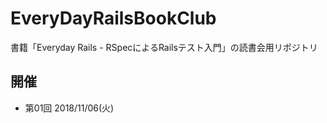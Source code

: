 # EveryDayRailsBookClub

書籍「Everyday Rails - RSpecによるRailsテスト入門」の読書会用リポジトリ

## 開催

* 第01回 2018/11/06(火)

